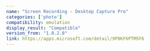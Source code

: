 ```yaml
---
name: "Screen Recording - Desktop Capture Pro"
categories: ['photo']
compatibility: emulation
display_result: "Compatible"
version_from: "1.0.2.0"
link: https://apps.microsoft.com/detail/9P8KF6PTM5F6
---
```


